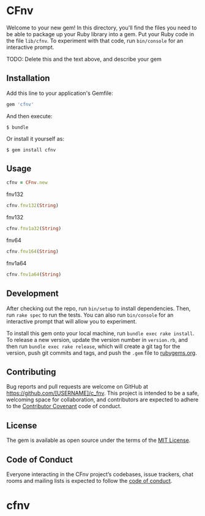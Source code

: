 # CFnv

Welcome to your new gem! In this directory, you'll find the files you need to be able to package up your Ruby library into a gem. Put your Ruby code in the file `lib/cfnv`. To experiment with that code, run `bin/console` for an interactive prompt.

TODO: Delete this and the text above, and describe your gem

## Installation

Add this line to your application's Gemfile:

```ruby
gem 'cfnv'
```

And then execute:

    $ bundle

Or install it yourself as:

    $ gem install cfnv

## Usage

```ruby
cfnv = CFnv.new
```

fnv132

```ruby
cfnv.fnv132(String)
```

fnv132

```ruby
cfnv.fnv1a32(String)
```

fnv64

```ruby
cfnv.fnv164(String)
```

fnv1a64

```ruby
cfnv.fnv1a64(String)
```

## Development

After checking out the repo, run `bin/setup` to install dependencies. Then, run `rake spec` to run the tests. You can also run `bin/console` for an interactive prompt that will allow you to experiment.

To install this gem onto your local machine, run `bundle exec rake install`. To release a new version, update the version number in `version.rb`, and then run `bundle exec rake release`, which will create a git tag for the version, push git commits and tags, and push the `.gem` file to [rubygems.org](https://rubygems.org).

## Contributing

Bug reports and pull requests are welcome on GitHub at https://github.com/[USERNAME]/c_fnv. This project is intended to be a safe, welcoming space for collaboration, and contributors are expected to adhere to the [Contributor Covenant](http://contributor-covenant.org) code of conduct.

## License

The gem is available as open source under the terms of the [MIT License](https://opensource.org/licenses/MIT).

## Code of Conduct

Everyone interacting in the CFnv project’s codebases, issue trackers, chat rooms and mailing lists is expected to follow the [code of conduct](https://github.com/[USERNAME]/c_fnv/blob/master/CODE_OF_CONDUCT.md).

# cfnv
